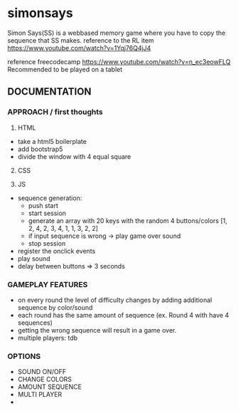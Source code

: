 # simonsays
Simon Says(SS) is a webbased memory game where you have to copy the sequence that SS makes.
reference to the RL item https://www.youtube.com/watch?v=1Yqj76Q4jJ4

reference freecodecamp https://www.youtube.com/watch?v=n_ec3eowFLQ
Recommended to be played on a tablet 
## DOCUMENTATION
### APPROACH / first thoughts
1. HTML
- take a html5 boilerplate
- add bootstrap5
- divide the window with 4 equal square
2. CSS

3. JS
- sequence generation: 
  - push start
  - start session
  - generate an array with 20 keys with the random 4 buttons/colors [1, 2, 4, 2, 3, 4, 1, 1, 3, 2, 2]
  - if input sequence is wrong -> play game over sound
  - stop session
- register the onclick events
- play sound
- delay between buttons => 3 seconds
### GAMEPLAY FEATURES
- on every round the level of difficulty changes by adding additional sequence by color/sound
- each round has the same amount of sequence (ex. Round 4 with have 4 sequences)
- getting the wrong sequence will result in a game over.
- multiple players: tdb

### OPTIONS
- SOUND ON/OFF
- CHANGE COLORS
- AMOUNT SEQUENCE
- MULTI PLAYER
- 
